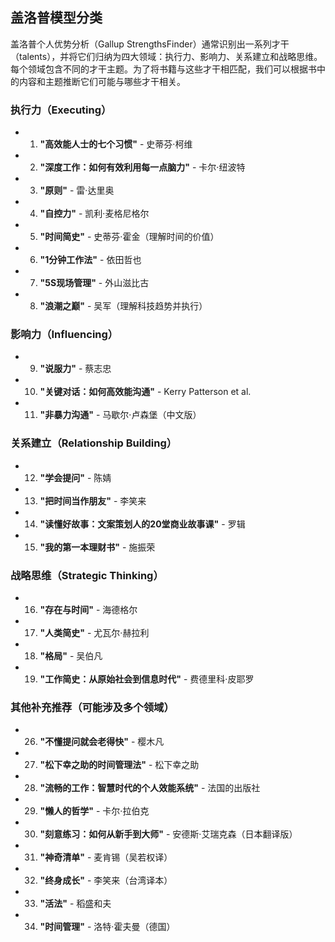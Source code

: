 ## 盖洛普模型分类
盖洛普个人优势分析（Gallup StrengthsFinder）通常识别出一系列才干（talents），并将它们归纳为四大领域：执行力、影响力、关系建立和战略思维。每个领域包含不同的才干主题。为了将书籍与这些才干相匹配，我们可以根据书中的内容和主题推断它们可能与哪些才干相关。
### 执行力（Executing）
- 1. **"高效能人士的七个习惯"** - 史蒂芬·柯维
- 2. **"深度工作：如何有效利用每一点脑力"** - 卡尔·纽波特
- 3. **"原则"** - 雷·达里奥
- 4. **"自控力"** - 凯利·麦格尼格尔
- 5. **"时间简史"** - 史蒂芬·霍金（理解时间的价值）
- 6. **"1分钟工作法"** - 依田哲也
- 7. **"5S现场管理"** - 外山滋比古
- 8. **"浪潮之巅"** - 吴军（理解科技趋势并执行）
### 影响力（Influencing）
- 9. **"说服力"** - 蔡志忠
- 10. **"关键对话：如何高效能沟通"** - Kerry Patterson et al.
- 11. **"非暴力沟通"** - 马歇尔·卢森堡（中文版）
### 关系建立（Relationship Building）
- 12. **"学会提问"** - 陈婧
- 13. **"把时间当作朋友"** - 李笑来
- 14. **"读懂好故事：文案策划人的20堂商业故事课"** - 罗辑
- 15. **"我的第一本理财书"** - 施振荣
### 战略思维（Strategic Thinking）
- 16. **"存在与时间"** - 海德格尔
- 17. **"人类简史"** - 尤瓦尔·赫拉利
- 18. **"格局"** - 吴伯凡
- 19. **"工作简史：从原始社会到信息时代"** - 费德里科·皮耶罗

### 其他补充推荐（可能涉及多个领域）
- 26. **"不懂提问就会老得快"** - 樱木凡
- 27. **"松下幸之助的时间管理法"** - 松下幸之助
- 28. **"流畅的工作：智慧时代的个人效能系统"** - 法国的出版社
- 29. **"懒人的哲学"** - 卡尔·拉伯克
- 30. **"刻意练习：如何从新手到大师"** - 安德斯·艾瑞克森（日本翻译版）
- 31. **"神奇清单"** - 麦肯锡（吴若权译）
- 32. **"终身成长"** - 李笑来（台湾译本）
- 33. **"活法"** - 稻盛和夫
- 34. **"时间管理"** - 洛特·霍夫曼（德国）
